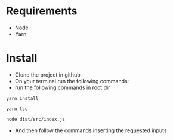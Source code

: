 # Requirements
- Node
- Yarn

# Install
- Clone the project in github
- On your terminal run the following commands:
- run the following commands in root dir
```console
yarn install
```
```console
yarn tsc
```
```console
node dist/src/index.js
```
- And then follow the commands inserting the requested inputs
